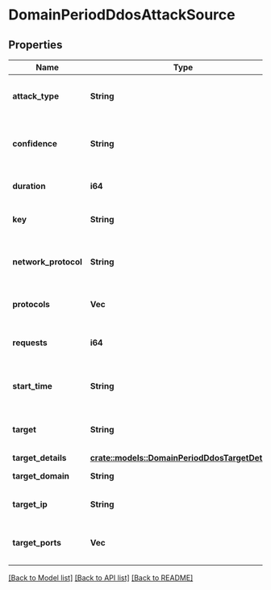 # DomainPeriodDdosAttackSource

## Properties

Name | Type | Description | Notes
------------ | ------------- | ------------- | -------------
**attack_type** | **String** | The type of attack. One of `Amplification`, `Botnet`, `Other` |
**confidence** | **String** | The confidence level. One of `Low`, `Medium`, `High` |
**duration** | **i64** | The duration of the attack in seconds |
**key** | **String** | The hash over target and date |
**network_protocol** | **String** | The network protocol used. One of `TCP`, `UDP`, `ICMP`, `Other` |
**protocols** | **Vec<String>** | The protocols used in the attack |
**requests** | **i64** | The number of requests against the target |
**start_time** | **String** | The ISO-8601 date for the attack start time |
**target** | **String** | The target's IPv4/6 address or hostname |
**target_details** | [**crate::models::DomainPeriodDdosTargetDetails**](domain.DDOSTargetDetails.md) |  |
**target_domain** | **String** | The target's domain |
**target_ip** | **String** | The target's IPv4/6 address |
**target_ports** | **Vec<i32>** | List of ports where the attack took place |

[[Back to Model list]](../README.md#documentation-for-models) [[Back to API list]](../README.md#documentation-for-api-endpoints) [[Back to README]](../README.md)

